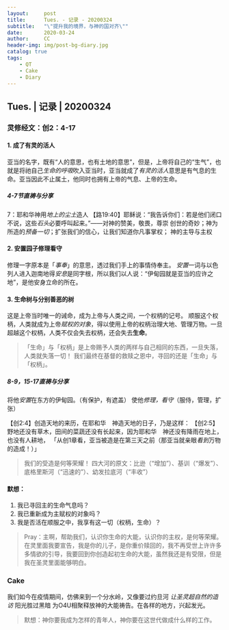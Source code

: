 ```yaml
---
layout:     post
title:      Tues. - 记录 - 20200324
subtitle:   "\"提升我的境界，与神的国对齐\""
date:       2020-03-24
author:     CC
header-img: img/post-bg-diary.jpg
catalog: true
tags:
	- QT
	- Cake
    - Diary
---
```


## Tues. | 记录 | 20200324
### 灵修经文：创2：4-17
#### 1. 成了有灵的活人
亚当的名字，既有“人的意思，也有土地的意思”，但是，上帝将自己的“生气”，也就是将祂自己*生命的呼吸*吹入亚当时，亚当就成了*有灵的活人*意思是有气息的生命。亚当因此不止属土，他同时也拥有上帝的气息、上帝的生命。
##### 4-7节直祷与分享
7：耶和华神用*地上的尘土*造人
【路19:40】耶稣说：“我告诉你们：若是他们闭口不说，这些*石头*必要呼叫起来。”——对神的赞美，敬畏，尊崇
创世的奇妙；神为所造的*预备一切*；扩张我们的信心，让我们知道你凡事掌权；
神的主导与主权
#### 2. 安置园子修理看守
修理一字原本是「*事奉*」的意思，透过我们手上的事情侍奉主。
*安置*一词与以色列人进入迦南地得*安息*是同字根，所以我们以人说：“伊甸园就是亚当的应许之地”，是他安身立命的所在。
#### 3. 生命树与分别善恶的树
这是上帝当时唯一的诫命，成为上帝与人类之间，一个权柄的记号。
顺服这个权柄，人类就成为上帝*赋权的对象*，得以使用上帝的权柄治理大地、管理万物。一旦超越这个权柄，人类不仅会失去权柄，还会失去**生命**。
> 「生命」与「权柄」是上帝赐予人类的两样与自己相同的东西，一旦失落，人类就失落一切！
我们最终在基督的救赎之恩中，寻回的还是「生命」与「权柄」。
##### 8-9，15-17直祷与分享
将他*安置*在东方的伊甸园。（有保护，有遮盖）
使他*修理，看守*（服侍，管理，扩张）

【创2:4】创造天地的来历，在耶和华　神造天地的日子，乃是这样：
【创2:5】野地还没有草木，田间的菜蔬还没有长起来，因为耶和华　神还没有降雨在地上，也没有人耕地，
「从创1章看，亚当被造是在第三天之前（那亚当就亲眼*看到*万物的造成！）」
> 我们的受造是何等荣耀！
四大河的原文：比逊（“增加”）、基训（“爆发”）、底格里斯河（“迅速的”）、幼发拉底河（“丰收”）
#### 默想：
1. 我已寻回主的生命气息吗？
2. 我已重新成为主赋权的对象吗？
3. 我是否活在顺服之中，我享有这一切（权柄，生命）？

> Pray：主啊，帮助我们，认识你生命的大能，认识你的主权，是何等荣耀。在灵里面我要宣告，我是你的儿子，是你重价赎回的，我不再受世上许许多多情欲的引导，我要回到你创造起初生命的大能，虽然我还是有受限，但是我在圣灵里面能够明白。



### Cake
我们如今在疫情期间，仿佛来到一个分水岭，又像要过约旦河
*让圣灵超自然的造访*
阳光胜过黑暗
为O4U相聚释放神的大能祷告。在各样的地方，兴起发光。

> 默想：神你要我成为怎样的青年人，神你要在这世代做成什么样的工作。
